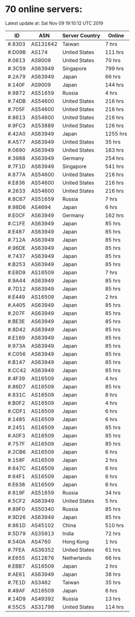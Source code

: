 # 70 online servers:

Latest update at: Sat Nov 09 19:10:12 UTC 2019

| ID | ASN | Server Country | Online |
| -- | --- | -------------- | ------ |
| #.8303 | AS131642 | Taiwan | 7 hrs |
| #.D09B | AS174 | United States | 111 hrs |
| #.0613 | AS9009 | United States | 70 hrs |
| #.3C59 | AS63949 | Singapore | 799 hrs |
| #.2A79 | AS63949 | Japan | 66 hrs |
| #.140F | AS9009 | Japan | 144 hrs |
| #.9872 | AS51659 | Russia | 4 hrs |
| #.74DB | AS54600 | United States | 216 hrs |
| #.705F | AS54600 | United States | 216 hrs |
| #.8613 | AS54600 | United States | 216 hrs |
| #.9FC3 | AS53889 | United States | 126 hrs |
| #.42A0 | AS63949 | Japan | 1255 hrs |
| #.A577 | AS63949 | United States | 35 hrs |
| #.0690 | AS63949 | United States | 163 hrs |
| #.3988 | AS63949 | Germany | 254 hrs |
| #.7F1D | AS63949 | Singapore | 541 hrs |
| #.877A | AS54600 | United States | 216 hrs |
| #.E836 | AS54600 | United States | 216 hrs |
| #.2633 | AS54600 | United States | 216 hrs |
| #.8C67 | AS51659 | Russia | 7 hrs |
| #.98D6 | AS4694 | Japan | 6 hrs |
| #.E0CF | AS63949 | Germany | 162 hrs |
| #.C1FE | AS63949 | Japan | 85 hrs |
| #.E487 | AS63949 | Japan | 85 hrs |
| #.712A | AS63949 | Japan | 85 hrs |
| #.96DE | AS63949 | Japan | 85 hrs |
| #.7437 | AS63949 | Japan | 85 hrs |
| #.B253 | AS63949 | Japan | 85 hrs |
| #.E8D9 | AS16509 | Japan | 7 hrs |
| #.9A44 | AS63949 | Japan | 85 hrs |
| #.7D12 | AS63949 | Japan | 85 hrs |
| #.E449 | AS16509 | Japan | 2 hrs |
| #.A405 | AS63949 | Japan | 85 hrs |
| #.207F | AS63949 | Japan | 85 hrs |
| #.BE3E | AS63949 | Japan | 85 hrs |
| #.8D42 | AS63949 | Japan | 85 hrs |
| #.E169 | AS63949 | Japan | 85 hrs |
| #.973A | AS63949 | Japan | 85 hrs |
| #.C056 | AS63949 | Japan | 85 hrs |
| #.B147 | AS63949 | Japan | 85 hrs |
| #.CC42 | AS63949 | Japan | 85 hrs |
| #.4F39 | AS16509 | Japan | 4 hrs |
| #.86D7 | AS16509 | Japan | 85 hrs |
| #.831C | AS16509 | Japan | 8 hrs |
| #.B0F2 | AS16509 | Japan | 4 hrs |
| #.CDF1 | AS16509 | Japan | 6 hrs |
| #.1485 | AS16509 | Japan | 6 hrs |
| #.2451 | AS16509 | Japan | 85 hrs |
| #.A0F3 | AS16509 | Japan | 85 hrs |
| #.757F | AS16509 | Japan | 85 hrs |
| #.2CB6 | AS16509 | Japan | 6 hrs |
| #.158F | AS16509 | Japan | 2 hrs |
| #.647C | AS16509 | Japan | 6 hrs |
| #.64F1 | AS16509 | Japan | 6 hrs |
| #.E638 | AS16509 | Japan | 6 hrs |
| #.819F | AS51659 | Russia | 34 hrs |
| #.5CF2 | AS63949 | United States | 5 hrs |
| #.89F0 | AS50340 | Russia | 85 hrs |
| #.9D26 | AS63949 | Japan | 85 hrs |
| #.861D | AS45102 | China | 510 hrs |
| #.5D79 | AS35913 | India | 72 hrs |
| #.540A | AS4760 | Hong Kong | 1 hrs |
| #.7FEA | AS36352 | United States | 61 hrs |
| #.E655 | AS12876 | Netherlands | 66 hrs |
| #.EBB7 | AS16509 | Japan | 2 hrs |
| #.AE61 | AS63949 | Japan | 38 hrs |
| #.7E1D | AS3462 | Taiwan | 35 hrs |
| #.49AF | AS16509 | Japan | 6 hrs |
| #.14D9 | AS49392 | Russia | 13 hrs |
| #.55C5 | AS31798 | United States | 114 hrs |

